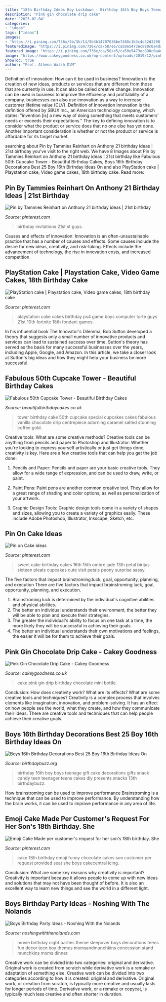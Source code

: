 ```yaml
---
title: "18th Birthday Ideas Boy Lockdown - Birthday 16th Boy Boys Teenage Gift Cake Decorations Gifts Snack Candy Teen Teenager Teens Cakes Diy Presents Snacks 13th Birthdaybuzz"
description: "Pink gin chocolate drip cake"
date: "2023-02-04"
categories:
- "ideas"
tags: ["ideas"]
images:
- "https://i.pinimg.com/736x/5b/3b/14/5b3b14787036be7488c1b3c4c52d3298--playstation-cake-cake-ideas.jpg"
featuredImage: "https://i.pinimg.com/736x/ca/50/e5/ca50e5473ec890c0a4da887b5dc53bf0--st-birthday-invitations--birthday.jpg"
featured_image: "https://i.pinimg.com/736x/ca/50/e5/ca50e5473ec890c0a4da887b5dc53bf0--st-birthday-invitations--birthday.jpg"
image: "https://www.cakeygoodness.co.uk/wp-content/uploads/2019/12/pink-gin-drip-cake-3.jpg"
ShowToc: true
author: "Prof. Athena Walsh DVM"
---
```



Definition of innovation: How can it be used in business?
Innovation is the creation of new ideas, products or services that are different from those that are currently in use. It can also be called creative change. Innovation can be used in business to improve the efficiency and profitability of a company. businesses can also use innovation as a way to increase customer lifetime value (CLV). Definition of Innovation
Innovation is the definition offered by SBUX Inc., an American technology company, which states: "invention [is] a new way of doing something that meets customers' needs or exceeds their expectations." The key to defining innovation is to consider what the product or service does that no one else has yet done. Another important consideration is whether or not the product or service is affordable for its target market.

	

		
searching about Pin by Tammies Reinhart on Anthony 21 birthday ideas | 21st birthday you've visit to the right web. We have 8 Images about Pin by Tammies Reinhart on Anthony 21 birthday ideas | 21st birthday like Fabulous 50th Cupcake Tower - Beautiful Birthday Cakes, Boys 16th Birthday Decorations Best 25 Boy 16th Birthday Ideas On and also PlayStation cake | Playstation cake, Video game cakes, 18th birthday cake. Read more:
		
    
## Pin By Tammies Reinhart On Anthony 21 Birthday Ideas | 21st Birthday

<img loading=lazy src="https://i.pinimg.com/736x/ca/50/e5/ca50e5473ec890c0a4da887b5dc53bf0--st-birthday-invitations--birthday.jpg" onerror="this.onerror=null;this.src='https://tse1.mm.bing.net/th?id=OIP._nqu3tZg1w798bMMS7W4oQHaKU&amp;pid=15.1';" alt="Pin by Tammies Reinhart on Anthony 21 birthday ideas | 21st birthday">

_Source: pinterest.com_

>birthday invitations 21st st guys. 

	

Causes and effects of innovation:
Innovation is an often-unsustainable practice that has a number of causes and effects. Some causes include the desire for new ideas, creativity, and risk-taking. Effects include the advancement of technology, the rise in innovation costs, and increased competition.

    
## PlayStation Cake | Playstation Cake, Video Game Cakes, 18th Birthday Cake

<img loading=lazy src="https://i.pinimg.com/736x/5b/3b/14/5b3b14787036be7488c1b3c4c52d3298--playstation-cake-cake-ideas.jpg" onerror="this.onerror=null;this.src='https://tse1.mm.bing.net/th?id=OIP.kjz6M4uRDzu8qM1_CviWUwHaJ3&amp;pid=15.1';" alt="PlayStation cake | Playstation cake, Video game cakes, 18th birthday cake">

_Source: pinterest.com_

>playstation cake cakes birthday ps4 game boys computer torte guys 21st 10th fortnite 18th fondant games. 

	

In his influential book The Innovator's Dilemma, Bob Sutton developed a theory that suggests only a small number of innovative products and services can lead to sustained success over time. Sutton's theory has served as the basis for many successful businesses over the years, including Apple, Google, and Amazon. In this article, we take a closer look at Sutton's big ideas and how they might help your business be more successful.

    
## Fabulous 50th Cupcake Tower - Beautiful Birthday Cakes

<img loading=lazy src="http://beautifulbirthdaycakes.co.uk/wp-content/uploads/2017/10/IMG_1192-768x1024.jpg" onerror="this.onerror=null;this.src='https://tse2.mm.bing.net/th?id=OIP.zcu20uijraf2QM2Is2j3VQHaJ4&amp;pid=15.1';" alt="Fabulous 50th Cupcake Tower - Beautiful Birthday Cakes">

_Source: beautifulbirthdaycakes.co.uk_

>tower birthday cake 50th cupcake special cupcakes cakes fabulous vanilla chocolate drip centrepiece adorning caramel salted stunning coffee gold. 

	

Creative tools: What are some creative methods?
Creative tools can be anything from pencils and paper to Photoshop and Illustrator. Whether you're looking to express yourself artistically or just get things done, creativity is key. Here are a few creative tools that can help you get the job done:
1. Pencils and Paper: Pencils and paper are your basic creative tools. They allow for a wide range of expression, and can be used to draw, write, or paint.

2. Paint Pens: Paint pens are another common creative tool. They allow for a great range of shading and color options, as well as personalization of your artwork.

3. Graphic Design Tools: Graphic design tools come in a variety of shapes and sizes, allowing you to create a variety of graphics easily. These include Adobe Photoshop, Illustrator, Inkscape, Sketch, etc.

    
## Pin On Cake Ideas

<img loading=lazy src="https://i.pinimg.com/736x/79/51/b4/7951b4da5c2ebc606a8bbed86c0ca1b0--cookie-cakes-bundt-cakes.jpg" onerror="this.onerror=null;this.src='https://tse2.mm.bing.net/th?id=OIP.hgMSueSY5zLxqsAQFp74cAHaMW&amp;pid=15.1';" alt="Pin on Cake ideas">

_Source: pinterest.com_

>sweet cake birthday cakes 16th 15th ombre jade 13th petal birijus sixteen pleats cupcakes cute visit petals peony surprise sassy. 

	

The five factors that impact brainstroming:luck, goal, opportunity, planning, and execution
There are five factors that impact brainstroming luck, goal, opportunity, planning, and execution. 
1. Brainstroming luck is determined by the individual's cognitive abilities and physical abilities. 
2. The better an individual understands their environment, the better they will be able to plan and execute their strategies. 
3. The greater the individual's ability to focus on one task at a time, the more likely they will be successful in achieving their goals. 
4. The better an individual understands their own motivations and feelings, the easier it will be for them to achieve their goals. 

    
## Pink Gin Chocolate Drip Cake - Cakey Goodness

<img loading=lazy src="https://www.cakeygoodness.co.uk/wp-content/uploads/2019/12/pink-gin-drip-cake-3.jpg" onerror="this.onerror=null;this.src='https://tse3.mm.bing.net/th?id=OIP.RAzTHlANqf1OkaqUaFtxBwHaKA&amp;pid=15.1';" alt="Pink Gin Chocolate Drip Cake - Cakey Goodness">

_Source: cakeygoodness.co.uk_

>cake pink gin drip birthday chocolate mini bottle. 

	

Conclusion: How does creativity work? What are its effects? What are some creative tools and techniques?
Creativity is a complex process that involves elements like imagination, innovation, and problem-solving. It has an effect on how people see the world, what they create, and how they communicate their ideas. There are creative tools and techniques that can help people achieve their creative goals.

    
## Boys 16th Birthday Decorations Best 25 Boy 16th Birthday Ideas On

<img loading=lazy src="https://birthdaybuzz.org/wp-content/uploads/2019/01/boys-16th-birthday-decorations-best-25-boy-16th-birthday-ideas-on-pinterest-kids-of-boys-16th-birthday-decorations-3.jpg" onerror="this.onerror=null;this.src='https://tse2.mm.bing.net/th?id=OIP.H3m6MvhvtKTF-n2TqKlU1AHaJ3&amp;pid=15.1';" alt="Boys 16th Birthday Decorations Best 25 Boy 16th Birthday Ideas On">

_Source: birthdaybuzz.org_

>birthday 16th boy boys teenage gift cake decorations gifts snack candy teen teenager teens cakes diy presents snacks 13th birthdaybuzz. 

	

How brainstroming can be used to improve performance
Brainstroming is a technique that can be used to improve performance. By understanding how the brain works, it can be used to improve performance in any area of life.

    
## Emoji Cake Made Per Customer&#039;s Request For Her Son&#039;s 18th Birthday. She

<img loading=lazy src="https://i.pinimg.com/originals/1d/3f/22/1d3f22d4f24170aab592a4e41a56b403.jpg" onerror="this.onerror=null;this.src='https://tse1.mm.bing.net/th?id=OIP.mEBYRgGWTeZgk93lMJC8vgHaKr&amp;pid=15.1';" alt="Emoji Cake Made per customer&#039;s request for her son&#039;s 18th birthday. She">

_Source: pinterest.com_

>cake 18th birthday emoji funny chocolate cakes son customer per request provided seat she boys cakecentral icing. 

	

Conclusion: What are some key reasons why creativity is important?
Creativity is important because it allows people to come up with new ideas and solutions that may not have been thought of before. It is also an excellent way to learn new things and see the world in a different light.

    
## Boys Birthday Party Ideas - Noshing With The Nolands

<img loading=lazy src="https://noshingwiththenolands.com/wp-content/uploads/2020/03/movie-party-concession-stand-7m-Custom.jpg" onerror="this.onerror=null;this.src='https://tse3.mm.bing.net/th?id=OIP.eRnnoJeKB2_wmX0HHd04TwHaLH&amp;pid=15.1';" alt="Boys Birthday Party Ideas - Noshing With the Nolands">

_Source: noshingwiththenolands.com_

>movie birthday night parties theme sleepover boys decorations teens fun decor teen boy themes momsandmunchkins concession stand munchkins moms dinner. 

	

Creative work can be divided into two categories: original and derivative. Original work is created from scratch while derivative work is a remake or adaptation of something else.
Creative work can be divided into two categories according to how it is created: original and derivative. Original work, or creation from scratch, is typically more creative and usually lasts for longer periods of time. Derivative work, or a remake or copycat, is typically much less creative and often shorter in duration.

